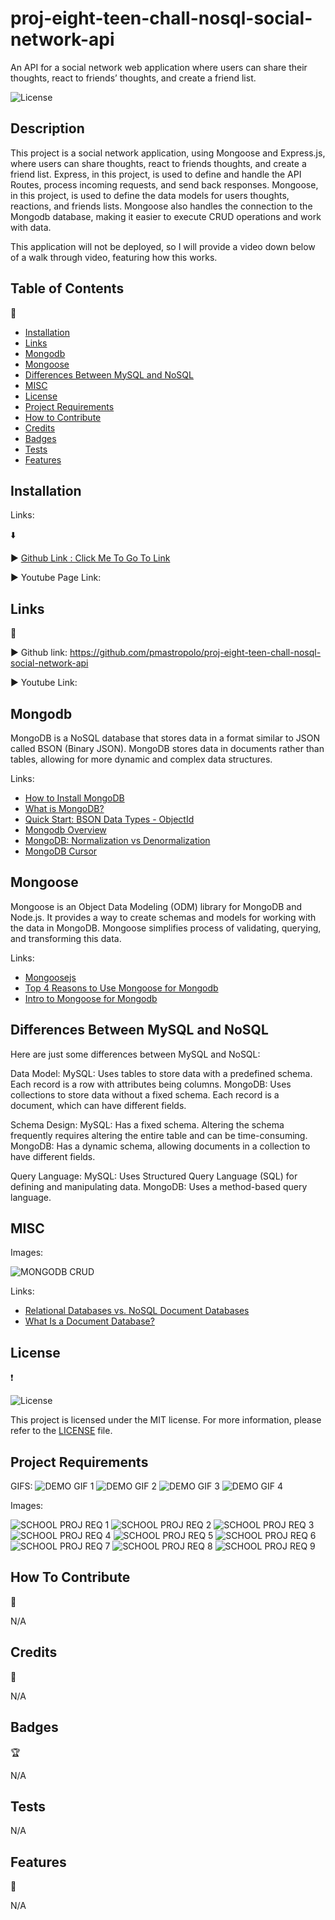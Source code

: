 # proj-eight-teen-chall-nosql-social-network-api

An API for a social network web application where users can share their thoughts, react to friends’ thoughts, and create a friend list.

![License](https://img.shields.io/badge/license-MIT-pink.svg?style=for-the-badge)

## Description

This project is a social network application, using Mongoose and Express.js, where users can share thoughts, react to friends thoughts, and create a friend list. Express, in this project, is used to define and handle the API Routes, process incoming requests, and send back responses. Mongoose, in this project, is used to define the data models for users thoughts, reactions, and friends lists. Mongoose also handles the connection to the Mongodb database, making it easier to execute CRUD operations and work with data.

This application will not be deployed, so I will provide a video down below of a walk through video, featuring how this works.

## Table of Contents

:bookmark_tabs:

- [Installation](#installation)
- [Links](#links)
- [Mongodb](#mongodb)
- [Mongoose](#mongoose)
- [Differences Between MySQL and NoSQL](#differences-between-mysql-and-nosql)
- [MISC](misc)
- [License](#license)
- [Project Requirements](#project-requirements)
- [How to Contribute](#how-to-contribute)
- [Credits](#credits)
- [Badges](#badges)
- [Tests](#tests)
- [Features](#features)

## Installation

Links:

:arrow_down:

:arrow_forward: [Github Link : Click Me To Go To Link](https://github.com/pmastropolo/proj-eight-teen-chall-nosql-social-network-api)

:arrow_forward: Youtube Page Link:

## Links

:open_file_folder:

:arrow_forward: Github link: https://github.com/pmastropolo/proj-eight-teen-chall-nosql-social-network-api

:arrow_forward: Youtube Link:

## Mongodb

MongoDB is a NoSQL database that stores data in a format similar to JSON called BSON (Binary JSON). MongoDB stores data in documents rather than tables, allowing for more dynamic and complex data structures.

Links:

- [How to Install MongoDB](https://coding-boot-camp.github.io/full-stack/mongodb/how-to-install-mongodb)
- [What is MongoDB?](https://www.guru99.com/what-is-mongodb.html)
- [Quick Start: BSON Data Types - ObjectId](https://www.mongodb.com/developer/products/mongodb/bson-data-types-objectid/)
- [Mongodb Overview](https://www.tutorialspoint.com/mongodb/mongodb_overview.htm)
- [MongoDB: Normalization vs Denormalization](https://dev.to/damcosset/mongodb-normalization-vs-denormalization)
- [MongoDB Cursor](https://www.geeksforgeeks.org/mongodb-cursor/)

## Mongoose

Mongoose is an Object Data Modeling (ODM) library for MongoDB and Node.js. It provides a way to create schemas and models for working with the data in MongoDB. Mongoose simplifies process of validating, querying, and transforming this data.

Links:

- [Mongoosejs](https://mongoosejs.com/)
- [Top 4 Reasons to Use Mongoose for Mongodb](https://www.stackchief.com/blog/Top%204%20Reasons%20to%20Use%20Mongoose%20with%20MongoDB)
- [Intro to Mongoose for Mongodb](https://www.freecodecamp.org/news/introduction-to-mongoose-for-mongodb-d2a7aa593c57/#:~:text=Mongoose%20is%20an%20Object%20Data,library%20for%20MongoDB%20and%20Node.&text=It%20manages%20relationships%20between%20data,of%20those%20objects%20in%20MongoDB.)

## Differences Between MySQL and NoSQL

Here are just some differences between MySQL and NoSQL:

Data Model:
MySQL: Uses tables to store data with a predefined schema. Each record is a row with attributes being columns.
MongoDB: Uses collections to store data without a fixed schema. Each record is a document, which can have different fields.

Schema Design:
MySQL: Has a fixed schema. Altering the schema frequently requires altering the entire table and can be time-consuming.
MongoDB: Has a dynamic schema, allowing documents in a collection to have different fields.

Query Language:
MySQL: Uses Structured Query Language (SQL) for defining and manipulating data.
MongoDB: Uses a method-based query language.

## MISC

Images:

![MONGODB CRUD](Images/crud-operations-mongodb.png)

Links:

- [Relational Databases vs. NoSQL Document Databases](https://lennilobel.wordpress.com/2015/06/01/relational-databases-vs-nosql-document-databases/)
- [What Is a Document Database?](https://aws.amazon.com/nosql/document/)

## License

:heavy_exclamation_mark:

![License](https://img.shields.io/badge/license-MIT-pink.svg?style=for-the-badge)

This project is licensed under the MIT license. For more information, please refer to the [LICENSE](./LICENSE) file.

## Project Requirements

GIFS:
![DEMO GIF 1](Images/18-nosql-homework-demo-01.gif)
![DEMO GIF 2](Images/18-nosql-homework-demo-02.gif)
![DEMO GIF 3](Images/18-nosql-homework-demo-03.gif)
![DEMO GIF 4](Images/18-nosql-homework-demo-04.gif)

Images:

![SCHOOL PROJ REQ 1](Images/schoolscreenshot01.jpg)
![SCHOOL PROJ REQ 2](<Images/school screen 02.jpg>)
![SCHOOL PROJ REQ 3](<Images/school screen 03.jpg>)
![SCHOOL PROJ REQ 4](<Images/school screen 04.jpg>)
![SCHOOL PROJ REQ 5](<Images/school screen 05.jpg>)
![SCHOOL PROJ REQ 6](<Images/school screen 06.jpg>)
![SCHOOL PROJ REQ 7](<Images/school screen 07.jpg>)
![SCHOOL PROJ REQ 8](<Images/school screen 08.jpg>)
![SCHOOL PROJ REQ 9](<Images/school screen 09.jpg>)

## How To Contribute

:tada:

N/A

## Credits

:name_badge:

N/A

## Badges

:trophy:

N/A

## Tests

N/A

## Features

:sparkler:

N/A
